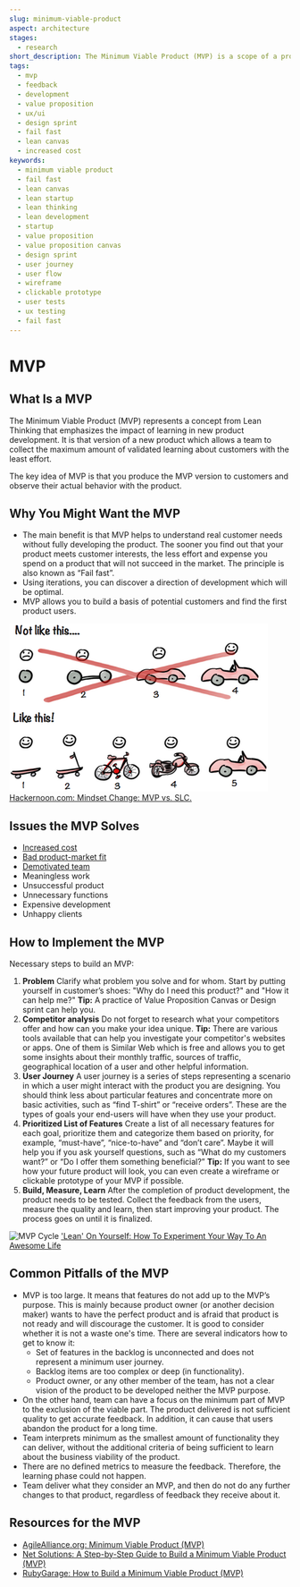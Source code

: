 ```yaml
---
slug: minimum-viable-product
aspect: architecture
stages:
  - research
short_description: The Minimum Viable Product (MVP) is a scope of a product with the smallest possible functionality which is able to provide meaningful feedback from users.
tags:
  - mvp
  - feedback
  - development
  - value proposition
  - ux/ui
  - design sprint
  - fail fast
  - lean canvas
  - increased cost
keywords:
  - minimum viable product
  - fail fast
  - lean canvas
  - lean startup
  - lean thinking
  - lean development
  - startup
  - value proposition
  - value proposition canvas
  - design sprint
  - user journey
  - user flow
  - wireframe
  - clickable prototype
  - user tests
  - ux testing
  - fail fast
---
```


# MVP

## What Is a MVP

The Minimum Viable Product (MVP) represents a concept from Lean Thinking that emphasizes the impact of learning in new product development. It is that version of a new product which allows a team to collect the maximum amount of validated learning about customers with the least effort.

The key idea of MVP is that you produce the MVP version to customers and observe their actual behavior with the product.

## Why You Might Want the MVP

- The main benefit is that MVP helps to understand real customer needs without fully developing the product. The sooner you find out that your product meets customer interests, the less effort and expense you spend on a product that will not succeed in the market. The principle is also known as “Fail fast”.
- Using iterations, you can discover a direction of development which will be optimal.
- MVP allows you to build a basis of potential customers and find the first product users.

![MVP](/files/mvp.png)
[Hackernoon.com: Mindset Change: MVP vs. SLC.](https://hackernoon.com/mindset-change-mvp-vs-slc-d087a7f87be3)

## Issues the MVP Solves

- [Increased cost](/issues/increased-cost)
- [Bad product-market fit](/issues/bad-product-market-fit)
- [Demotivated team](/issues/demotivated-team)
- Meaningless work
- Unsuccessful product
- Unnecessary functions
- Expensive development
- Unhappy clients

## How to Implement the MVP

Necessary steps to build an MVP:

1. **Problem**
   Clarify what problem you solve and for whom. Start by putting yourself in customer’s shoes: "Why do I need this product?" and "How it can help me?"
   **Tip:** A practice of Value Proposition Canvas or Design sprint can help you.
2. **Competitor analysis**
   Do not forget to research what your competitors offer and how can you make your idea unique.
   **Tip:** There are various tools available that can help you investigate your competitor's websites or apps. One of them is Similar Web which is free and allows you to get some insights about their monthly traffic, sources of traffic, geographical location of a user and other helpful information.
3. **User Journey**
   A user journey is a series of steps representing a scenario in which a user might interact with the product you are designing. You should think less about particular features and concentrate more on basic activities, such as “find T-shirt” or “receive orders”. These are the types of goals your end-users will have when they use your product.
4. **Prioritized List of Features**
   Create a list of all necessary features for each goal, prioritize them and categorize them based on priority, for example, “must-have”, “nice-to-have” and “don’t care”. Maybe it will help you if you ask yourself questions, such as “What do my customers want?” or “Do I offer them something beneficial?”
   **Tip:** If you want to see how your future product will look, you can even create a wireframe or clickable prototype of your MVP if possible.
5. **Build, Measure, Learn**
   After the completion of product development, the product needs to be tested. Collect the feedback from the users, measure the quality and learn, then start improving your product. The process goes on until it is finalized.

![MVP Cycle](/files/mvp_cycle.png)
['Lean' On Yourself: How To Experiment Your Way To An Awesome Life](https://medium.com/@Tara_Velis/lean-on-yourself-how-to-experiment-your-way-to-an-awesome-life-c8aa3365555f)

## Common Pitfalls of the MVP

- MVP is too large. It means that features do not add up to the MVP’s purpose. This is mainly because product owner (or another decision maker) wants to have the perfect product and is afraid that product is not ready and will discourage the customer. It is good to consider whether it is not a waste one's time. There are several indicators how to get to know it:
  - Set of features in the backlog is unconnected and does not represent a minimum user journey.
  - Backlog items are too complex or deep (in functionality).
  - Product owner, or any other member of the team, has not a clear vision of the product to be developed neither the MVP purpose.
- On the other hand, team can have a focus on the minimum part of MVP to the exclusion of the viable part. The product delivered is not sufficient quality to get accurate feedback. In addition, it can cause that users abandon the product for a long time.
- Team interprets minimum as the smallest amount of functionality they can deliver, without the additional criteria of being sufficient to learn about the business viability of the product.
- There are no defined metrics to measure the feedback. Therefore, the learning phase could not happen.
- Team deliver what they consider an MVP, and then do not do any further changes to that product, regardless of feedback they receive about it.

## Resources for the MVP

- [AgileAlliance.org: Minimum Viable Product (MVP)](https://www.agilealliance.org/glossary/mvp)
- [Net Solutions: A Step-by-Step Guide to Build a Minimum Viable Product (MVP)](https://www.netsolutions.com/insights/how-to-build-an-mvp-minimum-viable-product-a-step-by-step-guide/)
- [RubyGarage: How to Build a Minimum Viable Product (MVP)](https://rubygarage.org/blog/how-to-build-a-minimum-viable-product)
